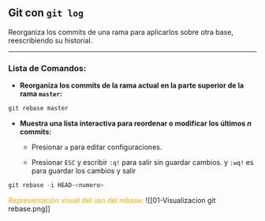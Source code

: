 ## **Git con `git log`**
Reorganiza los commits de una rama para aplicarlos sobre otra base, reescribiendo su historial.

---
### Lista de Comandos:
- **Reorganiza los commits de la rama actual en la parte superior de la rama `master`:**
```powershell
git rebase master
```

* **Muestra una lista interactiva para reordenar o modificar los últimos  _n_ commits:**
	*  Presionar `a` para editar configuraciones.
        
	 * Presionar `ESC` y escribir `:q!` para salir sin guardar cambios. y `:wq!` es para guardar los cambios y salir
```powershell
git rebase -i HEAD~<numero>
```

<span style="color:orange">Representación visual del uso del rebase:</span>
	![[01-Visualizacion git rebase.png]]
    
